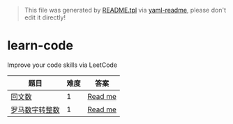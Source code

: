 > This file was generated by [README.tpl](README.tpl) via [yaml-readme](https://github.com/LinuxSuRen/yaml-readme), please don't edit it directly!

# learn-code
Improve your code skills via LeetCode

| 题目 | 难度 | 答案 |
|---|---|---|
| [回文数](https://leetcode.cn/problems/palindrome-number/) | 1 | [Read me](items/palindrome.md) |
| [罗马数字转整数](https://leetcode.cn/problems/roman-to-integer/) | 1 | [Read me](items/romanToInt.md) |

